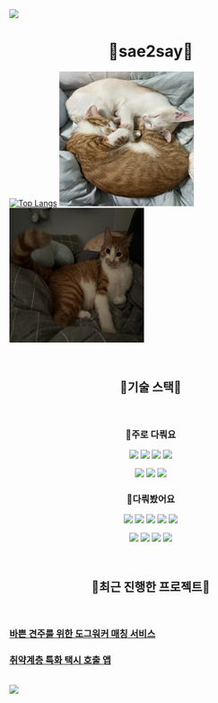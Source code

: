<img src="https://capsule-render.vercel.app/api?type=waving&color=84ADEA&height=150&section=header"/>

<h1 align="center">💠sae2say💠</h1>

[![Top Langs](https://github-readme-stats.vercel.app/api/top-langs/?username=sae2say)](https://github.com/anuraghazra/github-readme-stats)
<img src="./neko" width="240" height="240">
<img src="./neko2.jpg" width="240" height="240">


<br>

<h2 align="center">💠기술 스택💠</h3>

<br>

<h3 align="center">💠주로 다뤄요</h3>
<p align="center">
<img src="https://img.shields.io/badge/Python-3776AB?style=for-the-badge&logo=python&logoColor=white"/>
<img src="https://img.shields.io/badge/Django-092E20?style=for-the-badge&logo=django&logoColor=white"/>
<img src="https://img.shields.io/badge/MySQL-4479A1?style=for-the-badge&logo=mysql&logoColor=white"/>
<img src="https://img.shields.io/badge/VSCode-007ACC?style=for-the-badge&logo=visual-studio-code&logoColor=white"/>
</p>
<p align="center">
<img src="https://img.shields.io/badge/Git-F05032?style=for-the-badge&logo=git&logoColor=white"/>
<img src="https://img.shields.io/badge/AWS-232F3E?style=for-the-badge&logo=amazon-aws&logoColor=white"/>
<img src="[https://img.shields.io/badge/Amazon EC2-FF9900?style=for-the-badge&logo=amazon-ec2&logoColor=white](https://img.shields.io/badge/Amazon%20EC2-FF9900?style=for-the-badge&logo=amazon-ec2&logoColor=white)"/>
</p>

<h3 align="center">💠다뤄봤어요</h3>
<p align="center">
<img src="https://img.shields.io/badge/C++-00599C?style=for-the-badge&logo=c%2B%2B&logoColor=white"/>
<img src="https://img.shields.io/badge/NumPy-013243?style=for-the-badge&logo=numpy&logoColor=white"/>
<img src="https://img.shields.io/badge/Pandas-150458?style=for-the-badge&logo=pandas&logoColor=white"/>
<img src="https://img.shields.io/badge/HTML5-E34F26?style=for-the-badge&logo=html5&logoColor=white"/>
<img src="https://img.shields.io/badge/CSS3-1572B6?style=for-the-badge&logo=css3&logoColor=white"/>
</p>
<p align="center">
<img src="[https://img.shields.io/badge/Amazon RDS-527FFF?style=for-the-badge&logo=amazon-rds&logoColor=white](https://img.shields.io/badge/Amazon%20RDS-527FFF?style=for-the-badge&logo=amazon-rds&logoColor=white)"/>
<img src="https://img.shields.io/badge/Redis-DC382D?style=for-the-badge&logo=redis&logoColor=white"/>
<img src="https://img.shields.io/badge/Docker-2496ED?style=for-the-badge&logo=docker&logoColor=white"/>
<img src="https://img.shields.io/badge/Nginx-009639?style=for-the-badge&logo=nginx&logoColor=white"/>
</p>

<br>

<h2 align="center">💠최근 진행한 프로젝트💠</h3>

<br>


### [바쁜 견주를 위한 도그워커 매칭 서비스](https://github.com/likelion-inha-hackathon-2/Meong-Signal-BE)
### [취약계층 특화 택시 호출 앱](https://github.com/likelion-inha-hackathon-2/Summerthon-FE)
<br>


<img src="https://capsule-render.vercel.app/api?type=waving&color=84ADEA&height=150&section=footer"/>
